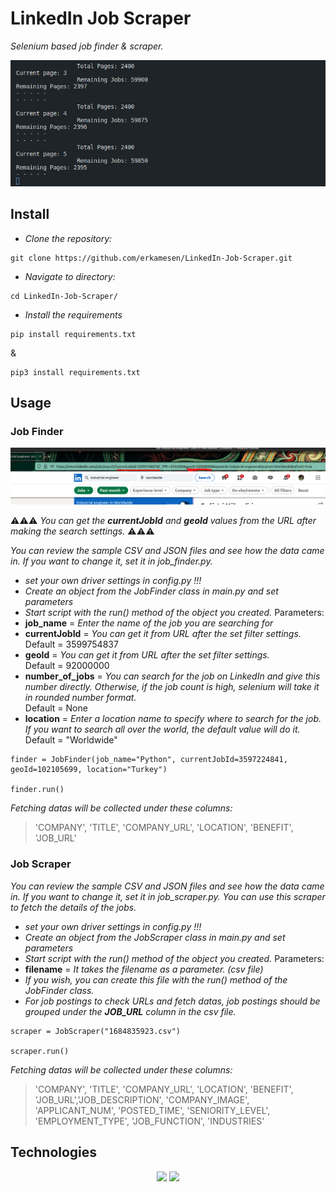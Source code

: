 # LinkedIn Job Scraper
*Selenium based job finder & scraper.*

<img src="terminal.png">


## Install

- *Clone the repository:*
```
git clone https://github.com/erkamesen/LinkedIn-Job-Scraper.git
```
- *Navigate to directory:*
```
cd LinkedIn-Job-Scraper/
```
- *Install the requirements*
```
pip install requirements.txt
```
&
```
pip3 install requirements.txt
```

## Usage

### Job Finder
<img src="URL.png">

⚠️⚠️⚠️
*You can get the **currentJobId** and **geoId** values ​​from the URL after making the search settings.*
⚠️⚠️⚠️

*You can review the sample CSV and JSON files and see how the data came in. If you want to change it, set it in job_finder.py.*

- *set your own driver settings in config.py !!!*
- *Create an object from the JobFinder class in main.py and set parameters* 
- *Start script with the run() method of the object you created.*
Parameters:
- **job_name** = *Enter the name of the job you are searching for*
-  **currentJobId** = *You can get it from URL after the set filter settings.* <br> Default = 3599754837
-  **geoId** = *You can get it from URL after the set filter settings.* <br> Default = 92000000
- **number_of_jobs** = *You can search for the job on LinkedIn and give this number directly. Otherwise, if the job count is high, selenium will take it in rounded number format.* <br> Default = None
- **location** = *Enter a location name to specify where to search for the job. If you want to search all over the world, the default value will do it.* <br> Default = "Worldwide"

```
finder = JobFinder(job_name="Python", currentJobId=3597224841, geoId=102105699, location="Turkey")

finder.run()
```
*Fetching datas will be collected under these columns:*
> 'COMPANY', 'TITLE', 'COMPANY_URL', 'LOCATION', 'BENEFIT', 'JOB_URL'
> 
### Job Scraper

*You can review the sample CSV and JSON files and see how the data came in. If you want to change it, set it in job_scraper.py.*
*You can use this scraper to fetch the details of the jobs.*

- *set your own driver settings in config.py !!!*
- *Create an object from the JobScraper class in main.py and set parameters* 
- *Start script with the run() method of the object you created.*
Parameters:
- **filename** = *It takes the filename as a parameter. (csv file)*
- *If you wish, you can create this file with the run() method of the JobFinder class.*
- *For job postings to check URLs and fetch datas, job postings should be grouped under the **JOB_URL** column in the csv file.*

```
scraper = JobScraper("1684835923.csv")

scraper.run()
```

*Fetching datas will be collected under these columns:*
> 'COMPANY', 'TITLE', 'COMPANY_URL', 'LOCATION', 'BENEFIT', 'JOB_URL','JOB_DESCRIPTION', 'COMPANY_IMAGE', 'APPLICANT_NUM', 'POSTED_TIME', 'SENIORITY_LEVEL', 'EMPLOYMENT_TYPE', 'JOB_FUNCTION', 'INDUSTRIES'

## Technologies

<div align=center>
<img src=https://user-images.githubusercontent.com/25181517/184103699-d1b83c07-2d83-4d99-9a1e-83bd89e08117.png wirdth=60 height=60>
<img src=https://user-images.githubusercontent.com/25181517/183423507-c056a6f9-1ba8-4312-a350-19bcbc5a8697.png wirdth=60 height=60>
<div>
